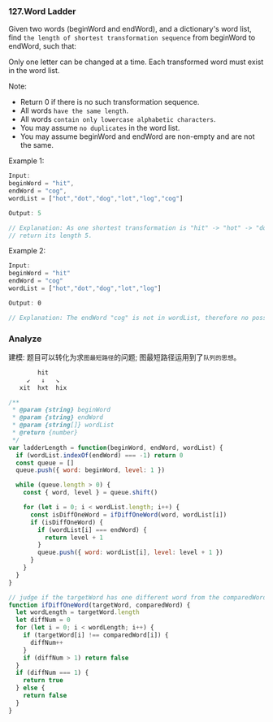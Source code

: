 ### 127.Word Ladder

Given two words (beginWord and endWord), and a dictionary's word list, find `the length of shortest transformation sequence` from beginWord to endWord, such that:

Only one letter can be changed at a time.
Each transformed word must exist in the word list.

Note:

* Return 0 if there is no such transformation sequence.
* All words `have the same length`.
* All words `contain only lowercase alphabetic characters`.
* You may assume `no duplicates` in the word list.
* You may assume beginWord and endWord are non-empty and are not the same.

Example 1:

```js
Input:
beginWord = "hit",
endWord = "cog",
wordList = ["hot","dot","dog","lot","log","cog"]

Output: 5

// Explanation: As one shortest transformation is "hit" -> "hot" -> "dot" -> "dog" -> "cog",
// return its length 5.
```

Example 2:

```js
Input:
beginWord = "hit"
endWord = "cog"
wordList = ["hot","dot","dog","lot","log"]

Output: 0

// Explanation: The endWord "cog" is not in wordList, therefore no possible transformation.
```

### Analyze

建模: 题目可以转化为求`图最短路径`的问题; 图最短路径运用到了`队列的思想`。

```js
        hit
     ↙   ↓   ↘
   xit  hxt  hix
```

```js
/**
 * @param {string} beginWord
 * @param {string} endWord
 * @param {string[]} wordList
 * @return {number}
 */
var ladderLength = function(beginWord, endWord, wordList) {
  if (wordList.indexOf(endWord) === -1) return 0
  const queue = []
  queue.push({ word: beginWord, level: 1 })

  while (queue.length > 0) {
    const { word, level } = queue.shift()

    for (let i = 0; i < wordList.length; i++) {
      const isDiffOneWord = ifDiffOneWord(word, wordList[i])
      if (isDiffOneWord) {
        if (wordList[i] === endWord) {
          return level + 1
        }
        queue.push({ word: wordList[i], level: level + 1 })
      }
    }
  }
}

// judge if the targetWord has one different word from the comparedWord;
function ifDiffOneWord(targetWord, comparedWord) {
  let wordLength = targetWord.length
  let diffNum = 0
  for (let i = 0; i < wordLength; i++) {
    if (targetWord[i] !== comparedWord[i]) {
      diffNum++
    }
    if (diffNum > 1) return false
  }
  if (diffNum === 1) {
    return true
  } else {
    return false
  }
}
```